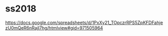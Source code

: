 # ss2018
https://docs.google.com/spreadsheets/d/1PxXy21_TOpczrRPS5ZpKFDFahjezU0mQeR6nRajI7hg/htmlview#gid=971505964
